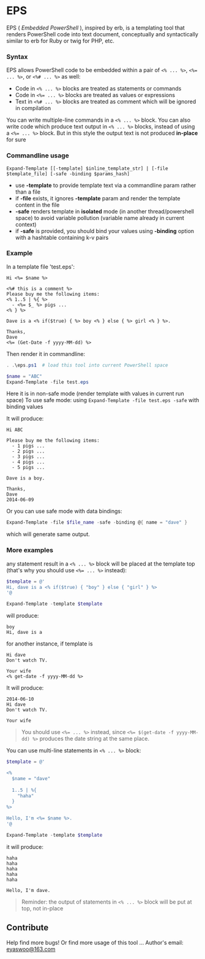 EPS
===
EPS ( *Embedded PowerShell* ), inspired by erb, is a templating tool that renders PowerShell code into text document, conceptually and syntactically similar to erb for Ruby or twig for PHP, etc.    

### Syntax
EPS allows PowerShell code to be embedded within a pair of `<% ... %>`, `<%= ... %>`, or `<%# ... %>` as well:

- Code in `<% ... %>` blocks are treated as statements or commands
- Code in `<%= ... %>` blocks are treated as values or expressions   
- Text in `<%# ... %>` blocks are treated as comment which will be ignored in compilation    

> 
You can write multiple-line commands in a ```<% ... %>``` block.
You can also write code which produce text output in `<% ... %>` blocks, instead of using a `<%= ... %>` block.
But in this style the output text is not produced **in-place** for sure    

### Commandline usage

```
Expand-Template [[-template] $inline_template_str] | [-file $template_file] [-safe -binding $params_hash]
```   
   

- use **-template** to provide template text via a commandline param rather than a file
- if **-file** exists, it ignores **-template** param and render the template content in the file   
- **-safe** renders template in **isolated** mode (in another thread/powershell space) to avoid variable pollution (variable name already in current context)    
- if **-safe** is provided, you should bind your values using **-binding** option with a hashtable containing k-v pairs   

### Example

In a template file 'test.eps':   

```
Hi <%= $name %>

<%# this is a comment %>
Please buy me the following items:
<% 1..5 | %{ %>
  - <%= $_ %> pigs ...
<% } %>

Dave is a <% if($true) { %> boy <% } else { %> girl <% } %>. 

Thanks,
Dave
<%= (Get-Date -f yyyy-MM-dd) %>
```

Then render it in commandline:
```powershell
. .\eps.ps1  # load this tool into current PowerShell space

$name = "ABC"
Expand-Template -file test.eps
```

>  
Here it is in non-safe mode (render template with values in current run space)
To use safe mode: using `Expand-Template -file test.eps -safe` with binding values
   

It will produce:   

```
Hi ABC

Please buy me the following items:
  - 1 pigs ...
  - 2 pigs ...
  - 3 pigs ...
  - 4 pigs ...
  - 5 pigs ...

Dave is a boy.

Thanks,
Dave
2014-06-09
```

Or you can use safe mode with data bindings:
```powershell
Expand-Template -file $file_name -safe -binding @{ name = "dave" }
```
which will generate same output.

### More examples
any statement result in a `<% ... %>` block will be placed at the template top (that's why you should use `<%= ... %>` instead):   

```powershell
$template = @'
Hi, dave is a <% if($true) { "boy" } else { "girl" } %>
'@

Expand-Template -template $template
```
will produce:   

```
boy
Hi, dave is a 
```

for another instance, if template is
```
Hi dave
Don't watch TV.

Your wife
<% get-date -f yyyy-MM-dd %>
```
It will produce:   

```
2014-06-10
Hi dave
Don't watch TV.

Your wife
```   

> You should use `<%= ... %>` instead, since `<%= $(get-date -f yyyy-MM-dd) %>` produces the date string at the same place.

   
You can use multi-line statements in `<% ... %>` block:   
```powershell
$template = @'

<%
  $name = "dave"
  
  1..5 | %{
    "haha"
  }
%>

Hello, I'm <%= $name %>.
'@

Expand-Template -template $template
```

it will produce:   
```
haha
haha
haha
haha
haha

Hello, I'm dave.
```

> Reminder: the output of statements in `<% ... %>` block will be put at top, not in-place 


## Contribute   

Help find more bugs! Or find more usage of this tool ...
Author's email: eyaswoo@163.com
